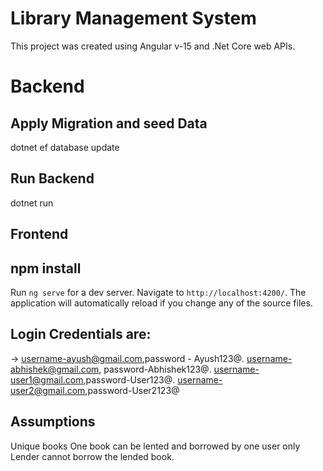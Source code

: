# Library Management System

This project was created using Angular v-15 and .Net Core web APIs.

# Backend

## Apply Migration and seed Data

dotnet ef database update

## Run Backend

dotnet run

## Frontend

## npm install

Run `ng serve` for a dev server. Navigate to `http://localhost:4200/`. The application will automatically reload if you change any of the source files.

## Login Credentials are:

-> username-ayush@gmail.com,password - Ayush123@.
   username-abhishek@gmail.com, password-Abhishek123@.
   username-user1@gmail.com,password-User123@.
   username-user2@gmail.com,password-User2123@


## Assumptions

Unique books
One book can be lented and borrowed by one user only
Lender cannot borrow the lended book.